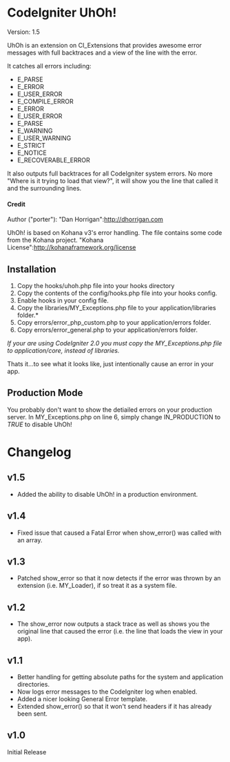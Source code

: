 # CodeIgniter UhOh!

Version: 1.5

UhOh is an extension on CI_Extensions that provides awesome error messages with full backtraces and a view of the line with the error.

It catches all errors including:

* E_PARSE
* E_ERROR
* E_USER_ERROR
* E_COMPILE_ERROR
* E_ERROR
* E_USER_ERROR
* E_PARSE
* E_WARNING
* E_USER_WARNING
* E_STRICT
* E_NOTICE
* E_RECOVERABLE_ERROR

It also outputs full backtraces for all CodeIgniter system errors.  No more "Where is it trying to load that view?", it will show you the line that called it and the surrounding lines.

#### Credit

Author ("porter"): "Dan Horrigan":http://dhorrigan.com

UhOh! is based on Kohana v3's error handling.  The file contains some code from the Kohana project.
"Kohana License":http://kohanaframework.org/license

## Installation

1. Copy the hooks/uhoh.php file into your hooks directory
2. Copy the contents of the config/hooks.php file into your hooks config.
3. Enable hooks in your config file.
4. Copy the libraries/MY_Exceptions.php file to your application/libraries folder.*
5. Copy errors/error_php_custom.php to your application/errors folder.
6. Copy errors/error_general.php to your application/errors folder.

_If your are using CodeIgniter 2.0 you must copy the MY_Exceptions.php file to application/core, instead of libraries._


Thats it...to see what it looks like, just intentionally cause an error in your app.

## Production Mode

You probably don't want to show the detiailed errors on your production server.  In MY_Exceptions.php on line 6, simply change IN_PRODUCTION to _TRUE_ to disable UhOh!

# Changelog

## v1.5

* Added the ability to disable UhOh! in a production environment.

## v1.4

* Fixed issue that caused a Fatal Error when show_error() was called with an array.

## v1.3

* Patched show_error so that it now detects if the error was thrown by an extension (i.e. MY_Loader), if so treat it as a system file.

## v1.2

* The show_error now outputs a stack trace as well as shows you the original line that caused the error (i.e. the line that loads the view in your app).

## v1.1

* Better handling for getting absolute paths for the system and application directories.
* Now logs error messages to the CodeIgniter log when enabled.
* Added a nicer looking General Error template.
* Extended show_error() so that it won't send headers if it has already been sent.

## v1.0

Initial Release
